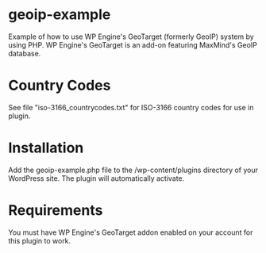 # geoip-example
Example of how to use WP Engine's GeoTarget (formerly GeoIP) system by using PHP. WP Engine's GeoTarget is an add-on featuring MaxMind's GeoIP database.

# Country Codes
See file "iso-3166_countrycodes.txt" for ISO-3166 country codes for use in plugin.

# Installation
Add the geoip-example.php file to the /wp-content/plugins directory of your WordPress site. The plugin will automatically activate. 

# Requirements
You must have WP Engine's GeoTarget addon enabled on your account for this plugin to work.
